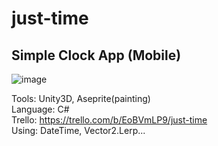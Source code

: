# just-time
## Simple Clock App (Mobile)
![image](https://user-images.githubusercontent.com/26536939/83973433-3d8eb900-a921-11ea-9b0c-386a1e90fbe2.png)

Tools: Unity3D, Aseprite(painting)  
Language: C#  
Trello: https://trello.com/b/EoBVmLP9/just-time  
Using: DateTime, Vector2.Lerp...
